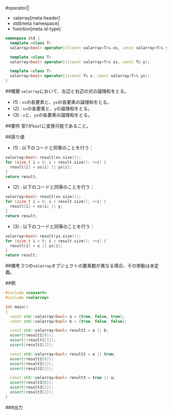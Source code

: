 #operator||
* valarray[meta header]
* std[meta namespace]
* function[meta id-type]

```cpp
namespace std {
  template <class T>
  valarray<bool> operator||(const valarray<T>& xs, const valarray<T>& ys); // (1)

  template <class T>
  valarray<bool> operator||(const valarray<T>& xs, const T& y);            // (2)

  template <class T>
  valarray<bool> operator||(const T& x, const valarray<T>& ys);            // (3)
}
```

##概要
`valarray`において、左辺と右辺の式の論理和をとる。


- (1) : `xs`の各要素と、`ys`の各要素の論理和をとる。
- (2) : `xs`の各要素と、`y`の論理和をとる。
- (3) : `x`と、`ys`の各要素の論理和をとる。


##要件
型`T`が`bool`に変換可能であること。


##戻り値

- (1) : 以下のコードと同等のことを行う：

```cpp
valarray<bool> result(xs.size());
for (size_t i = 0; i < result.size(); ++i) {
  result[i] = xs[i] || ys[i];
}
return result;
```


- (2) : 以下のコードと同等のことを行う：

```cpp
valarray<bool> result(xs.size());
for (size_t i = 0; i < result.size(); ++i) {
  result[i] = xs[i] || y;
}
return result;
```


- (3) : 以下のコードと同等のことを行う：

```cpp
valarray<bool> result(ys.size());
for (size_t i = 0; i < result.size(); ++i) {
  result[i] = x || ys[i];
}
return result;
```


##備考
2つの`valarray`オブジェクトの要素数が異なる場合、その挙動は未定義。


##例
```cpp
#include <cassert>
#include <valarray>

int main()
{
  const std::valarray<bool> a = {true, false, true};
  const std::valarray<bool> b = {true, false, false};

  const std::valarray<bool> result1 = a || b;
  assert(result1[0]);
  assert(!result1[1]);
  assert(result1[2]);

  const std::valarray<bool> result2 = a || true;
  assert(result2[0]);
  assert(result2[1]);
  assert(result2[2]);

  const std::valarray<bool> result3 = true || a;
  assert(result3[0]);
  assert(result3[1]);
  assert(result3[2]);
}
```

###出力
```
```


